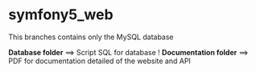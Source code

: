 # symfony5_web
This branches contains only the MySQL database 

**Database folder** ==> Script SQL for database !
**Documentation folder** ==> PDF for documentation detailed of the website and API
